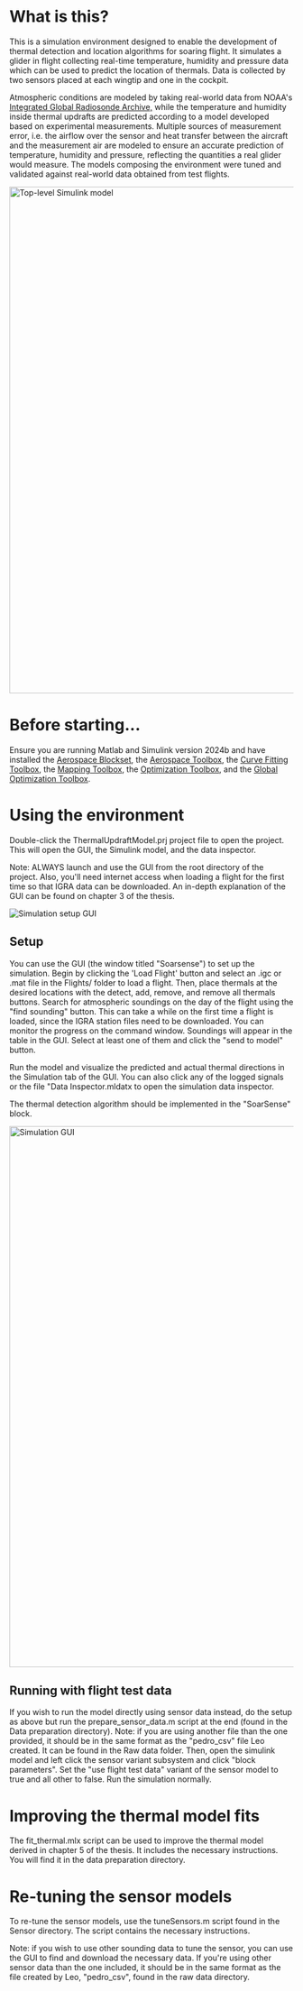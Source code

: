 # What is this?
This is a simulation environment designed to enable the development of thermal detection and location algorithms for soaring flight. It simulates a glider in flight collecting real-time temperature, humidity and pressure data which can be used to predict the location of thermals. Data is collected by two sensors placed at each wingtip and one in the cockpit.

Atmospheric conditions are modeled by taking real-world data from NOAA's [Integrated Global Radiosonde Archive,](https://www.ncei.noaa.gov/products/weather-balloon/integrated-global-radiosonde-archive) while the temperature and humidity inside thermal updrafts are predicted according to a model developed based on experimental measurements. Multiple sources of measurement error, i.e. the airflow over the sensor and heat transfer between the aircraft and the measurement air are modeled to ensure an accurate prediction of temperature, humidity and pressure, reflecting the quantities a real glider would measure. The models composing the environment were tuned and validated against real-world data obtained from test flights.

<img width="899" alt="Top-level Simulink model" src="https://github.com/user-attachments/assets/bba6c1fb-c5ac-43ba-8f48-86732be454fd" />

# Before starting...
Ensure you are running Matlab and Simulink version 2024b and have installed the [Aerospace Blockset](https://ch.mathworks.com/products/aerospace-blockset.html), the [Aerospace Toolbox](https://ch.mathworks.com/products/aerospace-toolbox.html), the [Curve Fitting Toolbox](https://ch.mathworks.com/products/curvefitting.html), the [Mapping Toolbox](https://www.mathworks.com/products/mapping.html), the [Optimization Toolbox](https://ch.mathworks.com/products/optimization.html), and the [Global Optimization Toolbox](https://www.mathworks.com/products/global-optimization.html).

# Using the environment
Double-click the ThermalUpdraftModel.prj project file to open the project. This will open the GUI, the Simulink model, and the data inspector. 

Note: ALWAYS launch and use the GUI from the root directory of the project. 
Also, you'll need internet access when loading a flight for the first time so that
IGRA data can be downloaded.
An in-depth explanation of the GUI can be found on chapter 3 of the thesis.

![Simulation setup GUI](https://github.com/user-attachments/assets/53f4095e-f09b-4a9b-8067-920cb76e7d6f)

## Setup
You can use the GUI (the window titled "Soarsense") to set up the simulation. 
Begin by clicking the 'Load Flight' button and select an .igc or .mat file in the Flights/ 
folder to load a flight.
Then, place thermals at the desired locations with the detect, add, remove, and remove all thermals buttons. 
Search for atmospheric soundings on the day of the flight using the "find sounding" button. 
This can take a while on the first time a flight is loaded, since the IGRA station files need to be downloaded. 
You can monitor the progress on the command window. Soundings will appear in the table in the GUI.
Select at least one of them and click the "send to model" button.

Run the model and visualize the predicted and actual thermal directions in the Simulation tab of the GUI.
You can also click any of the logged signals or the file "Data Inspector.mldatx
to open the simulation data inspector.

The thermal detection algorithm should be implemented in the "SoarSense" block.

<img width="960" alt="Simulation GUI" src="https://github.com/user-attachments/assets/8f2fb101-ef16-46f7-9c1f-d9f7691efc3b" />

## Running with flight test data
If you wish to run the model directly using sensor data instead, do the setup as above but 
run the prepare_sensor_data.m script at the end (found in the Data preparation directory). 
Note: if you are using another file than the one provided, it should be in the same 
format as the "pedro_csv" file Leo created. It can be found in the Raw data folder. 
Then, open the simulink model and left click the sensor variant subsystem and click "block parameters".
Set the "use flight test data" variant of the sensor model to true and all other to false. 
Run the simulation normally.


# Improving the thermal model fits
The fit_thermal.mlx script can be used to improve the thermal model derived in chapter 5 of the thesis.
It includes the necessary instructions. You will find it in the data preparation directory.

# Re-tuning the sensor models
To re-tune the sensor models, use the tuneSensors.m script found in the Sensor directory.
The script contains the necessary instructions.

Note: if you wish to use other sounding data to tune the sensor, you can use the GUI to find and
download the necessary data. If you're using other sensor data than the one included,
it should be in the same format as the file created by Leo, "pedro_csv", 
found in the raw data directory.
